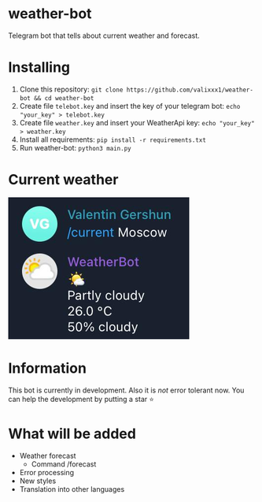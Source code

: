 # weather-bot
Telegram bot that tells about current weather and forecast.

# Installing
1. Clone this repository: `git clone https://github.com/valixxx1/weather-bot && cd weather-bot`
2. Create file `telebot.key` and insert the key of your telegram bot: `echo "your_key" > telebot.key`
3. Create file `weather.key` and insert your WeatherApi key: `echo "your_key" > weather.key`
4. Install all requirements: `pip install -r requirements.txt`
5. Run weather-bot: `python3 main.py`

# Current weather
![Use command /current <city>](img/weather.png)

# Information
This bot is currently in development. Also it is *not* error tolerant now.
You can help the development by putting a star ⭐️

# What will be added
* Weather forecast
    * Command /forecast
* Error processing
* New styles
* Translation into other languages